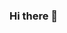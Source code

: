 ### Hi there 👋

<!--
**rongzhiy/rongzhiy** is a ✨ _special_ ✨ repository because its `README.md` (this file) appears on your GitHub profile.

Here are some ideas to get you started:

- 🔭 I’m currently working on UESTC.
- 🌱 I’m currently learning ML/DL.
- 👯 I’m looking to collaborate on network security.
- 🤔 I’m looking for help with network security and Deep Learning.
- 💬 Ask me about ...
- 📫 How to reach me: wechat:aze2735
- 😄 Pronouns: alan
- ⚡ Fun fact: 待续
-->
